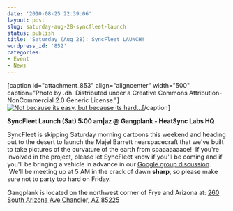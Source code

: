 ```yaml
---
date: '2010-08-25 22:39:06'
layout: post
slug: saturday-aug-28-syncfleet-launch
status: publish
title: 'Saturday (Aug 28): SyncFleet LAUNCH!'
wordpress_id: '852'
categories:
- Event
- News
---
```


[caption id="attachment_853" align="aligncenter" width="500" caption="Photo by .dh.  Distributed under a Creative Commons Attribution-NonCommercial 2.0 Generic License."][![Not because its easy, but because its hard...](http://www.heatsynclabs.org/wp-content/uploads/2010/08/4446645227_e9f6dccaa9.jpg)](http://www.flickr.com/photos/25968780@N03/4446645227/in/pool-1298721@N24/)[/caption]

**SyncFleet Launch (Sat) 5:00 am|az @ Gangplank - HeatSync Labs HQ**

SyncFleet is skipping Saturday morning cartoons this weekend and heading out to the desert to launch the Majel Barrett nearspacecraft that we've built to take pictures of the curvature of the earth from spaaaaaaace!  If you're involved in the project, please let SyncFleet know if you'll be coming and if you'll be bringing a vehicle in advance in our [Google group discussion](http://groups.google.com/group/heatsynclabs/browse_thread/thread/6d8320f6f9f8c50).  We'll be meeting up at 5 AM in the crack of dawn **sharp**, so please make sure not to party too hard on Friday.

Gangplank is located on the northwest corner of Frye and Arizona at:
[260 South Arizona Ave
Chandler, AZ 85225](http://maps.google.com/maps?f=q&source=s_q&hl=en&geocode=&q=260+south+arizona+avenue+chandler+az&sll=33.30078,-111.840713&sspn=0.008035,0.010021&ie=UTF8&hq=&hnear=260+S+Arizona+Ave,+Chandler,+Maricopa,+Arizona+85225&ll=33.299615,-111.841915&spn=0.008035,0.010021&z=16)
